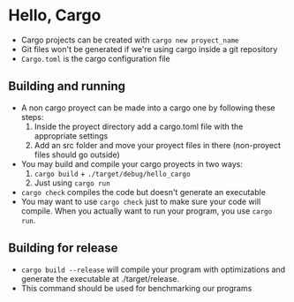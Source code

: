 # Hello, Cargo

- Cargo projects can be created with `cargo new proyect_name`
- Git files won't be generated if we're using cargo inside a git repository
- `Cargo.toml` is the cargo configuration file

## Building and running

- A non cargo proyect can be made into a cargo one by following these steps:
    1. Inside the proyect directory add a cargo.toml file with the appropriate settings
    2. Add an src folder and move your proyect files in there (non-proyect files should go outside)
- You may build and compile your cargo proyects in two ways:
    1. `cargo build` + `./target/debug/hello_cargo`
    2. Just using `cargo run`
- `cargo check` compiles the code but doesn't generate an executable
- You may want to use `cargo check` just to make sure your code will compile. When you actually want to run your program, you use `cargo run`.

## Building for release

- `cargo build --release` will compile your program with optimizations and generate the executable at ./target/release. 
- This command should be used for benchmarking our programs
